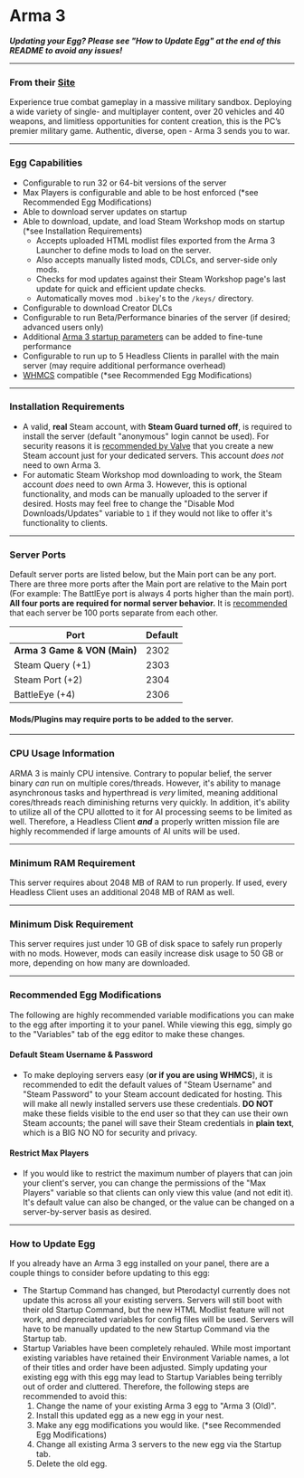 # Arma 3
***Updating your Egg? Please see "How to Update Egg" at the end of this README to avoid any issues!***
___
### From their [Site](https://arma3.com/)
Experience true combat gameplay in a massive military sandbox. Deploying a wide variety of single- and multiplayer content, over 20 vehicles and 40 weapons, and limitless opportunities for content creation, this is the PC’s premier military game. Authentic, diverse, open - Arma 3 sends you to war.
___
### Egg Capabilities
- Configurable to run 32 or 64-bit versions of the server
- Max Players is configurable and able to be host enforced (\*see Recommended Egg Modifications)
- Able to download server updates on startup
- Able to download, update, and load Steam Workshop mods on startup (\*see Installation Requirements)
  - Accepts uploaded HTML modlist files exported from the Arma 3 Launcher to define mods to load on the server.
  - Also accepts manually listed mods, CDLCs, and server-side only mods.
  - Checks for mod updates against their Steam Workshop page's last update for quick and efficient update checks.
  - Automatically moves mod `.bikey`'s to the `/keys/` directory.
- Configurable to download Creator DLCs
- Configurable to run Beta/Performance binaries of the server (if desired; advanced users only)
- Additional [Arma 3 startup parameters](https://community.bistudio.com/wiki/Arma_3_Startup_Parameters) can be added to fine-tune performance
- Configurable to run up to 5 Headless Clients in parallel with the main server (may require additional performance overhead)
- [WHMCS](https://www.whmcs.com/) compatible (\*see Recommended Egg Modifications)
___
### Installation Requirements
- A valid, **real** Steam account, with **Steam Guard turned off**, is required to install the server (default "anonymous" login cannot be used). For security reasons it is [recommended by Valve](https://developer.valvesoftware.com/wiki/SteamCMD#With_a_Steam_account) that you create a new Steam account just for your dedicated servers. This account *does not* need to own Arma 3.
- For automatic Steam Workshop mod downloading to work, the Steam account *does* need to own Arma 3. However, this is optional functionality, and mods can be manually uploaded to the server if desired. Hosts may feel free to change the "Disable Mod Downloads/Updates" variable to `1` if they would not like to offer it's functionality to clients.
___
### Server Ports
Default server ports are listed below, but the Main port can be any port. There are three more ports after the Main port are relative to the Main port (For example: The BattlEye port is always 4 ports higher than the main port). **All four ports are required for normal server behavior.** It is [recommended](https://community.bistudio.com/wiki/Arma_3:_Dedicated_Server#Port_Forwarding) that each server be 100 ports separate from each other.

| Port | Default |
|---------|---------|
| **Arma 3 Game & VON (Main)** | 2302 |
| Steam Query (+1) | 2303 |
| Steam Port (+2) | 2304 |
| BattleEye (+4) | 2306 |

#### Mods/Plugins may require ports to be added to the server.
___
### CPU Usage Information
ARMA 3 is mainly CPU intensive. Contrary to popular belief, the server binary *can* run on multiple cores/threads. However, it's ability to manage asynchronous tasks and hyperthread is *very* limited, meaning additional cores/threads reach diminishing returns very quickly. In addition, it's ability to utilize all of the CPU allotted to it for AI processing seems to be limited as well. Therefore, a Headless Client ***and*** a properly written mission file are highly recommended if large amounts of AI units will be used.
___
### Minimum RAM Requirement
This server requires about 2048 MB of RAM to run properly. If used, every Headless Client uses an additional 2048 MB of RAM as well.
___
### Minimum Disk Requirement
This server requires just under 10 GB of disk space to safely run properly with no mods. However, mods can easily increase disk usage to 50 GB or more, depending on how many are downloaded.
___
### Recommended Egg Modifications
The following are highly recommended variable modifications you can make to the egg after importing it to your panel. While viewing this egg, simply go to the "Variables" tab of the egg editor to make these changes.
#### Default Steam Username & Password
- To make deploying servers easy (**or if you are using WHMCS**), it is recommended to edit the default values of "Steam Username" and "Steam Password" to your Steam account dedicated for hosting. This will make all newly installed servers use these credentials. **DO NOT** make these fields visible to the end user so that they can use their own Steam accounts; the panel will save their Steam credentials in **plain text**, which is a BIG NO NO for security and privacy.
#### Restrict Max Players
- If you would like to restrict the maximum number of players that can join your client's server, you can change the permissions of the "Max Players" variable so that clients can only view this value (and not edit it). It's default value can also be changed, or the value can be changed on a server-by-server basis as desired.
___
### How to Update Egg
If you already have an Arma 3 egg installed on your panel, there are a couple things to consider before updating to this egg:
- The Startup Command has changed, but Pterodactyl currently does not update this across all your existing servers. Servers will still boot with their old Startup Command, but the new HTML Modlist feature will not work, and depreciated variables for config files will be used. Servers will have to be manually updated to the new Startup Command via the Startup tab.
- Startup Variables have been completely rehauled. While most important existing variables have retained their Environment Variable names, a lot of their titles and order have been adjusted. Simply updating your existing egg with this egg may lead to Startup Variables being terribly out of order and cluttered. Therefore, the following steps are recommended to avoid this:
  1. Change the name of your existing Arma 3 egg to "Arma 3 (Old)".
  2. Install this updated egg as a new egg in your nest.
  3. Make any egg modifications you would like. (\*see Recommended Egg Modifications)
  4. Change all existing Arma 3 servers to the new egg via the Startup tab.
  5. Delete the old egg.
